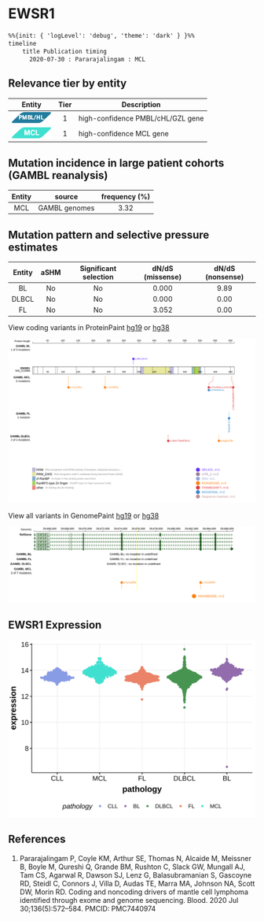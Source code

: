 # EWSR1

```mermaid
%%{init: { 'logLevel': 'debug', 'theme': 'dark' } }%%
timeline
    title Publication timing
      2020-07-30 : Pararajalingam : MCL
```

## Relevance tier by entity

|Entity|Tier|Description             |
|:------:|:----:|------------------------|
|![PMBL](images/icons/PMBL_tier1.png)|1|high-confidence PMBL/cHL/GZL gene|
|![MCL](images/icons/MCL_tier1.png)   |1   |high-confidence MCL gene|

## Mutation incidence in large patient cohorts (GAMBL reanalysis)

|Entity|source       |frequency (%)|
|:------:|:-------------:|:-------------:|
|MCL   |GAMBL genomes|3.32         |

## Mutation pattern and selective pressure estimates

|Entity|aSHM|Significant selection|dN/dS (missense)|dN/dS (nonsense)|
|:------:|:----:|:---------------------:|:----------------:|:----------------:|
|BL    |No  |No                   |0.000           |9.89            |
|DLBCL |No  |No                   |0.000           |0.00            |
|FL    |No  |No                   |3.052           |0.00            |




View coding variants in ProteinPaint [hg19](https://morinlab.github.io/LLMPP/GAMBL/EWSR1_protein.html)  or [hg38](https://morinlab.github.io/LLMPP/GAMBL/EWSR1_protein_hg38.html)

![](images/proteinpaint/EWSR1_NM_013986.svg)

View all variants in GenomePaint [hg19](https://morinlab.github.io/LLMPP/GAMBL/EWSR1.html)  or [hg38](https://morinlab.github.io/LLMPP/GAMBL/EWSR1_hg38.html)

![](images/proteinpaint/EWSR1.svg)

## EWSR1 Expression
![](images/gene_expression/EWSR1_by_pathology.svg)
<!-- ORIGIN: pararajalingamCodingNoncodingDrivers2020 -->
<!-- MCL: pararajalingamCodingNoncodingDrivers2020 -->

## References
1.  Pararajalingam P, Coyle KM, Arthur SE, Thomas N, Alcaide M, Meissner B, Boyle M, Qureshi Q, Grande BM, Rushton C, Slack GW, Mungall AJ, Tam CS, Agarwal R, Dawson SJ, Lenz G, Balasubramanian S, Gascoyne RD, Steidl C, Connors J, Villa D, Audas TE, Marra MA, Johnson NA, Scott DW, Morin RD. Coding and noncoding drivers of mantle cell lymphoma identified through exome and genome sequencing. Blood. 2020 Jul 30;136(5):572–584. PMCID: PMC7440974

